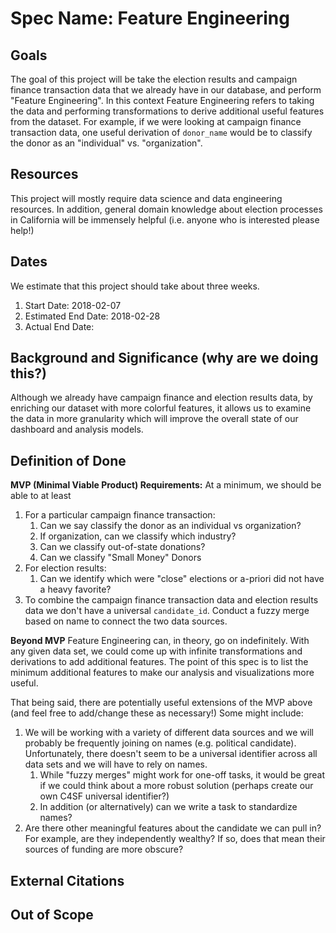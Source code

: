 # Spec Name: Feature Engineering

## Goals
The goal of this project will be take the election results and campaign finance transaction data that we already have in our database, and perform "Feature Engineering". In this context Feature Engineering refers to taking the data and performing transformations to derive additional useful features from the dataset. For example, if we were looking at campaign finance transaction data, one useful derivation of `donor_name` would be to classify the donor as an "individual" vs. "organization".

## Resources
This project will mostly require data science and data engineering resources. In addition, general domain knowledge about election processes in California will be immensely helpful (i.e. anyone who is interested please help!) 

## Dates
We estimate that this project should take about three weeks.

1. Start Date: 2018-02-07
2. Estimated End Date: 2018-02-28
3. Actual End Date: 

## Background and Significance (why are we doing this?)
Although we already have campaign finance and election results data, by enriching our dataset with more colorful features, it allows us to examine the data in more granularity which will improve the overall state of our dashboard and analysis models.

## Definition of Done

**MVP (Minimal Viable Product) Requirements:**
At a minimum, we should be able to at least 

1. For a particular campaign finance transaction:
    1. Can we say classify the donor as an individual vs organization?
    2. If organization, can we classify which industry?
    3. Can we classify out-of-state donations?
    4. Can we classify "Small Money" Donors
2. For election results:
    1. Can we identify which were "close" elections or a-priori did not have a heavy favorite?
3. To combine the campaign finance transaction data and election results data we don't have a universal `candidate_id`. Conduct a fuzzy merge based on name to connect the two data sources.

**Beyond MVP**
Feature Engineering can, in theory, go on indefinitely. With any given data set, we could come up with infinite transformations and derivations to add additional features. The point of this spec is to list the minimum additional features to make our analysis and visualizations more useful.

That being said, there are potentially useful extensions of the MVP above (and feel free to add/change these as necessary!) Some might include:

1. We will be working with a variety of different data sources and we will probably be frequently joining on names (e.g. political candidate). Unfortunately, there doesn't seem to be a universal identifier across all data sets and we will have to rely on names.
    1. While "fuzzy merges" might work for one-off tasks, it would be great if we could think about a more robust solution (perhaps create our own C4SF universal identifier?)
    2. In addition (or alternatively) can we write a task to standardize names?
2. Are there other meaningful features about the candidate we can pull in? For example, are they independently wealthy? If so, does that mean their sources of funding are more obscure?

## External Citations

## Out of Scope
